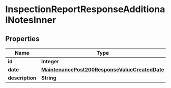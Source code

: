 

# InspectionReportResponseAdditionalNotesInner


## Properties

| Name | Type | Description | Notes |
|------------ | ------------- | ------------- | -------------|
|**id** | **Integer** |  |  [optional] |
|**date** | [**MaintenancePost200ResponseValueCreatedDate**](MaintenancePost200ResponseValueCreatedDate.md) |  |  [optional] |
|**description** | **String** |  |  [optional] |



